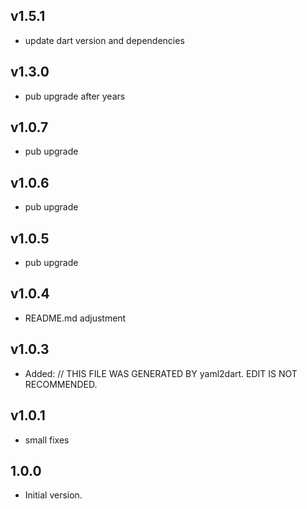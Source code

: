 ## v1.5.1
- update dart version and dependencies
## v1.3.0
- pub upgrade after years
## v1.0.7
- pub upgrade
## v1.0.6
- pub upgrade
## v1.0.5
- pub upgrade
## v1.0.4
- README.md adjustment
## v1.0.3
- Added: // THIS FILE WAS GENERATED BY yaml2dart. EDIT IS NOT RECOMMENDED.
## v1.0.1
- small fixes
## 1.0.0

- Initial version.
